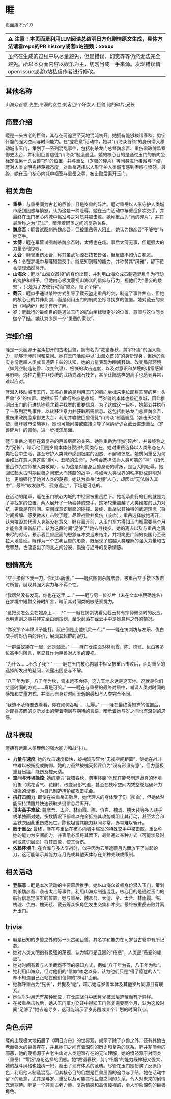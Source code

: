 # 睚
页面版本:v1.0
 

| :warning: 注意！本页面是利用LLM阅读总结明日方舟剧情原文生成，具体方法请看repo的PR history或者b站视频：xxxxx           |
|:----------------------------|
| 虽然在生成的过程中以尽量避免，但是错误，幻觉等等仍然无法完全避免。所以本页面内容以娱乐为主，切勿当成一手来源。发现错误请open issue或者b站私信作者进行修改。|



## 其他名称
山海众首领;先生;冷漠的女性;刺客;那个坏女人;巨兽;祂的碎片;兄长
## 简要介绍
睚是一头古老的巨兽，其存在可追溯至天地混沌初开。她拥有能够裁错春秋、剪宇怀腹的强大空间与时间能力。在“登临意”活动中，她以“山海众首领”的身份潜入移动城市玉门，策划了一系列混乱事件，包括刺杀龙门总督魏彦吾、重伤肃政院监察御史太合，并利用巨兽信徒“山海众”制造骚乱。她的核心目的是通过玉门的航向坐标定位另一头巨兽“岁”的位置，并与重岳（岁兽的碎片）等同类进行接触与了结。睚对人类文明抱持蔑视态度，对重岳选择以人形守护人类城市感到困惑与愤怒。最终，她在玉门核心内城中枢室与重岳交手，被击败后离开玉门。
## 相关角色
-   **重岳**：与重岳同为古老的巨兽，且是岁兽的碎片。睚对重岳以人形守护人类城市感到困惑与愤怒，认为这是一种耻辱。她在玉门活动中与重岳多次交手，并最终在玉门核心内城中枢室与之对质并被击败。她称重岳为“祂的碎片”，并在最后称之为“兄长”，暗示着同类之间的复杂关系。
-   **魏彦吾**：睚曾试图刺杀魏彦吾，但被重岳等人阻止。她认为魏彦吾“不够格”与她交手。
-   **太傅**：睚在军营试图刺杀魏彦吾时，太傅也在场。事后太傅无事，但睚强大的力量令他惊叹。
-   **太合**：睚曾重伤太合，称其虽武功源石技艺皆强，但反应不如仇白机灵。
-   **令**：令在梦境中与睚短暂交手，能感知到睚的能力，并称赞其“风雅”，留下花香便想洒然离开。
-   **山海众**：睚以“山海众首领”的身份出现，并利用山海众成员制造混乱作为行动的掩护和棋子。但她内心极度蔑视山海众的信仰与行为，视他们为“愚妄的蝼蚁”，只是为了方便行动而“顺路，结了个伴”。
-   **截云**：睚似乎通过某种方式引导了截云盗走重岳的剑，制造了事件焦点，但她的核心目的并非此剑，而是利用玉门的航向坐标寻找岁的位置。她对截云的来历（阿纳萨）似乎有所了解。
-   **岁**：睚此行的最终目的是通过玉门的航向坐标锁定岁的位置，意图与这位同类做个了结。她认为岁是一个“愚蠢的家伙”。
## 详细介绍
睚是一头起源于混沌初开的古老巨兽，拥有名为“裁错春秋，剪宇怀腹”的强大能力，能够干涉时间和空间。她在玉门活动中以“山海众首领”的身份现身，但她的真实身份远超人类或普通萨卡兹的认知。她的力量表现为瞬间移动、改变局部环境（如凭空制造花香、改变气温）、极快的攻击速度，以及对意识和梦境的超常感知与影响。这种力量并非传统的武功或源石技艺，甚至让陈这样的高手也感到异常，难以应对。

睚潜入移动城市玉门，其核心目的是利用玉门的航向坐标来定位即将苏醒的另一头巨兽“岁”的位置。她得知玉门此行终点是京城，而岁兽的本体也接近京城，因此推测出玉门的行进轨迹蕴含着寻找岁的重要信息。为了达成这一目标，她策划并执行了一系列混乱事件，以转移注意力并获取所需信息。这包括刺杀龙门总督魏彦吾，重伤肃政院监察御史太合，利用并唆使巨兽信徒“山海众”制造骚乱（袭击天灾信使、破坏城市设施等）。她也可能间接或直接引导了阿纳萨少女截云盗走重岳（岁兽碎片）的佩剑，进一步搅浑局面。

睚与重岳之间存在着复杂的巨兽层面的关系。她称重岳为“祂的碎片”，并最终称之为“兄长”，暗示他们是岁兽本体分裂出的同类存在。她对重岳选择以人类形态在人类社会中生活，甚至守护人类城市感到极度的困惑、不解和愤怒。她质问重岳为何会如此在意人类这些“渺小、丑陋的生命”，为何会选择成为人类可笑的“神”（指代重岳作为宗师被人类敬仰），认为这是对自身巨兽身份的背叛，是巨大的耻辱。她回忆起太古时期巨兽之间宏大而残酷的战争，与如今人类世界的秩序形成鲜明对比，更加强化了她对人类的蔑视。她认为重岳“太懂”人心，却因此“无法融入其中”，最终“故友散尽，孤身远走”，下场是可悲的。

在活动的尾声，睚在玉门核心内城的中枢室被重岳拦下。她坦承此行的目的就是为了寻找岁的位置。两人展开了一场独特的交手，这场较量超越了人类维度的武力对抗，更像是在时间、空间或意识层面的碰撞。最终，重岳以其独特的武道理念（将时间拆解、感受微末）击败了睚。尽管战败并负伤（咳血），重岳选择放她离开，认为摧毁其代理人身躯没有意义。睚在离开前，从玉门军方得知玉门城需要两个月才能修复重新航行，认为这段时间“足够了”她去寻找岁。她的离去以及与重岳之间未尽的对话，预示着巨兽层面的恩怨与冲突远未结束，并将向更广阔的炎国乃至泰拉大地蔓延。睚作为一个古老巨兽的形象，既展现了超越人类理解的强大力量和古老智慧，也流露出了同类之间分裂、孤独与追寻的复杂情感。
## 剧情高光
“空手接得下我一刀，你可以骄傲。”
——睚试图刺杀魏彦吾，被重岳空手接下攻击时所言，展现其强大实力与不羁个性。

“我居然没有发现，你也在这里......”
——睚与另一位岁片（未在文本中明确姓名）在梦境中短暂交锋时所言，暗示其对同类的敏感察觉力。

“这把剑怎么会在她身上......？”
——睚在铸剑坊看见截云持有宗师佩剑时的反应，表明盗剑之事并非完全由她策划，至少剑落在截云手中是她意料之外的情况。

“你没那个丰蹄汉子能打，反应倒是比他机灵一点。”
——睚在铸剑坊与左乐、仇白交手时对仇白的评价，展现其超群的眼力。

“一群蝼蚁凑在一起，还是蝼蚁。”
——睚在仓库面对林雨霞、陈、槐琥、仇白等多位高手时所言，尽显其作为巨兽对人类的蔑视。

“为什么......不杀了我？”
——睚在玉门核心内城中枢室被重岳击败后，面对重岳的选择所发出的疑问，流露出困惑与不解。

“八千年为春，八千年为秋，雪永远不会停，这方天地永远是这天地。这就是你们丈量时间的方式......真是可笑。”
——睚在与重岳的最终对质中，嘲讽人类对时间的感知和丈量方式，并暗示自身对时间流逝的感知与人类完全不同。

“我迫不及待要去看看，你在如何吞咽......屈辱。”
——睚在最终得知岁的位置后，对即将苏醒的岁所发出的带着嘲讽与期待的言语，暗示着她与岁之间也有深刻的恩怨。
## 战斗表现
睚拥有远超人类理解的强大能力和战斗力。
*   **力量与速度**: 她的攻击速度极快，被槐琥形容为“无视空间距离”，使她在战斗中难以被捕捉或防御。她的刀虽然被槐天裴评价为“没有形没有意”，但力量极重且迅猛，能伤及槐天裴。
*   **空间与环境操控**: 她的能力“裁错春秋，剪宇怀腹”体现在能够制造逼真的环境幻象（桃花香气、花瓣），改变局部气温，甚至在狭窄空间内凭空卷起破坏力极强的沙暴，为自己制造掩护或攻击机会。
*   **抗打击能力**: 即使在被重岳击败后，她代理人的身体受了伤（咳血），但她依然能保持清醒并快速获取关键信息后离开。
*   **顶尖高手难敌**: 魏彦吾、太合、林雨霞、陈、仇白、槐琥、槐天裴等多人联手或单独面对她，多数情况下都难以完全抵挡其攻势或阻止其行动，甚至太合和孟铁衣因此重伤或死亡。陈也坦言其能力非同寻常，赤霄难以斩开。
*   **败于重岳**: 最终，睚在与重岳在核心内城中枢室的特殊交手中被击败。重岳称她的能力为空间能力，并表示必须将其留下，最终通过某种方式（可能涉及时间或意识层面）将其击败，使其负伤。
*   **依赖环境？**: 在仓库与多人交战时，似乎因为云层遮蔽月光而放下了举起的刀，这可能暗示其能力与月光或其他天体存在某种关联或限制。
## 相关活动
-   **登临意**：睚是本次活动的主要幕后推手。她以山海众首领身份潜入玉门，策划刺杀魏彦吾、袭击太合等事件，利用山海众制造混乱，核心目的是通过玉门的航行信息定位岁的位置。她与重岳、魏彦吾、太傅、令、太合、林雨霞、陈、槐琥、仇白、槐天裴、截云等众多角色发生交集和冲突。最终被重岳击败并离开玉门。
## trivia
*   睚是已知的岁兽之外的另一头古老巨兽，其名字和能力在司岁台古卷中有所记载。
*   她对人类文明抱有极强的蔑视，认为城市是丑陋的“疮疤”，人类是“愚妄的蝼蚁”。
*   她对时间有着与人类截然不同的感知方式，例如“八千年为春，八千年为秋”。
*   她利用山海众，但对他们的“信仰”嗤之以鼻，认为他们只是“得了癔症的人”，却不知道自己正站在他们信仰的“神明”面前。
*   她称呼重岳为“兄长”，并提及“祂”，暗示她与岁兽本体及其他岁片同源且有联系。
*   她似乎对月光有某种反应，在仓库战斗中因月光被云层遮蔽而有所异样。
*   在被重岳击败后，她从玉门军方交谈中得知玉门修复需要两个月，认为这段时间“足够了”她去追寻岁，这可能暗示了岁苏醒或某个计划的时间节点。
## 角色点评
睚的出现极大地拓展了《明日方舟》的世界观，揭示了除了岁兽之外，还有其他古老而强大的巨兽存在，并且祂们之间有着深刻的历史和复杂的联系。睚并非简单的邪恶，她的蔑视源于古老生命对人类短暂存在的无法理解，她的愤怒源于对同类（重岳）“背叛”身份选择的困惑。她“裁错春秋，剪宇怀腹”的能力既神秘又强大，她的战斗风格也独树一帜，超出了现有体系的范畴。尽管在玉门她扮演了反派角色，利用他人制造混乱，但其核心目的仍然是巨兽层面的追寻与了结。她在活动中留下的悬念，尤其是与岁、重岳以及可能其他巨兽之间的关系，令人对未来的剧情充满期待。睚是一个兼具古老力量、复杂情感和高傲蔑视的，令人印象深刻的巨兽角色。